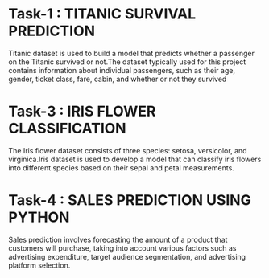 # Task-1 : TITANIC SURVIVAL PREDICTION
Titanic dataset is used to build a model that predicts whether a passenger on the Titanic survived or not.The dataset typically used for this project contains information about individual passengers, such as their age, gender, ticket class, fare, cabin, and whether or not they survived
# Task-3 : IRIS FLOWER CLASSIFICATION
The Iris flower dataset consists of three species: setosa, versicolor,
and virginica.Iris dataset is used to develop a model that can classify iris
flowers into different species based on their sepal and petal
measurements.
# Task-4 : SALES PREDICTION USING PYTHON
Sales prediction involves forecasting the amount of a product that
customers will purchase, taking into account various factors such as
advertising expenditure, target audience segmentation, and
advertising platform selection.
